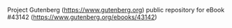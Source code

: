 Project Gutenberg (https://www.gutenberg.org) public repository for eBook #43142 (https://www.gutenberg.org/ebooks/43142)
